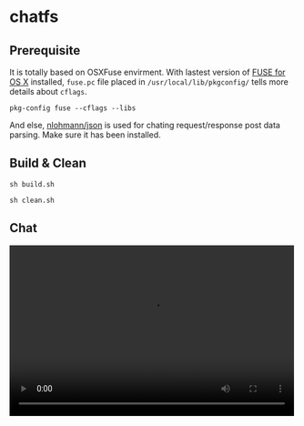 # chatfs


## Prerequisite

 It is totally based on OSXFuse envirment. With lastest version of [FUSE for OS X](https://osxfuse.github.io/) installed, `fuse.pc` file placed in `/usr/local/lib/pkgconfig/` tells more details about `cflags`.

 `pkg-config fuse --cflags --libs`

 And else, [nlohmann/json](https://github.com/nlohmann/json?tab=readme-ov-file#external) is used for chating request/response post data parsing. Make sure it has been installed.

## Build & Clean

 `sh build.sh`
 
 `sh clean.sh`

## Chat 

<video src="https://github.com/shiwk/chatfs/blob/main/screen_cap.mp4" width="500" height="300" /> 

## Limitations

Only Apple Silicon of MacOS would be considered (dev/test) for now.
